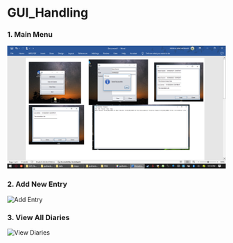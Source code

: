 
# GUI_Handling

### 1. Main Menu
![Main Menu](Screenshot%20(24).png)

### 2. Add New Entry
![Add Entry](NewEntry.png)

### 3. View All Diaries
![View Diaries](ViewAll.png)

